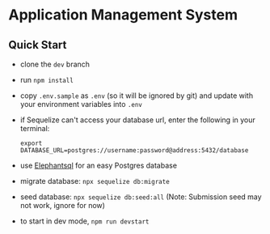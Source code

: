 # Application Management System

## Quick Start

- clone the `dev` branch
- run `npm install`

- copy `.env.sample` as `.env` (so it will be ignored by git) and update with your environment variables into `.env`
- if Sequelize can't access your database url, enter the following in your terminal:

  ```
  export DATABASE_URL=postgres://username:password@address:5432/database
  ```

- use [Elephantsql](https://elephantsql.com/) for an easy Postgres database
- migrate database: `npx sequelize db:migrate`
- seed database: `npx sequelize db:seed:all` (Note: Submission seed may not work, ignore for now)

- to start in dev mode, `npm run devstart`
